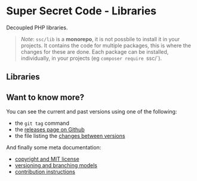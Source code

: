 # Super Secret Code - Libraries

Decoupled PHP libraries.

> _Note_: `ssc/lib` is a **monorepo**, it is not possbile to install it in your projects.
> It contains the code for multiple packages, this is where the changes for these are done.
> Each package can be installed, individually, in your projects (eg `composer require `ssc/<sub-package>`).

## Libraries

## Want to know more?

You can see the current and past versions using one of the following:

* the `git tag` command
* the [releases page on Github](https://github.com/gnugat/micro-framework-bundle/releases)
* the file listing the [changes between versions](CHANGELOG.md)

And finally some meta documentation:

* [copyright and MIT license](LICENSE)
* [versioning and branching models](VERSIONING.md)
* [contribution instructions](CONTRIBUTING.md)
